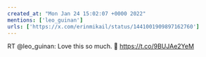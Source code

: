 ```yaml
---
created_at: "Mon Jan 24 15:02:07 +0000 2022"
mentions: ['leo_guinan']
urls: ['https://x.com/erinmikail/status/1441001909897162760']
---
```


RT @leo_guinan: Love this so much. 🙂 https://t.co/9BUJAe2YeM